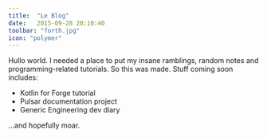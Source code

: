 ```yaml
---
title:  "Le Blog"
date:   2015-09-28 20:10:40
toolbar: "forth.jpg"
icon: "polymer"
---
```

Hullo world. I needed a place to put my insane ramblings, random notes and programming-related tutorials. So this was made. Stuff coming soon includes:

- Kotlin for Forge tutorial
- Pulsar documentation project
- Generic Engineering dev diary

...and hopefully moar.
